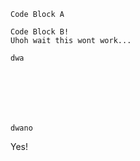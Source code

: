 ```
Code Block A
```


    Code Block B!
    Uhoh wait this wont work...
    
    dwa
    
    
    
    
    
    
    
    dwano

Yes!
